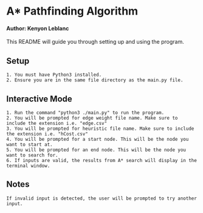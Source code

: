 # A* Pathfinding Algorithm
#### Author: Kenyon Leblanc
This README will guide you through setting up and using the program.

## Setup

    1. You must have Python3 installed.
    2. Ensure you are in the same file directory as the main.py file.

## Interactive Mode

    1. Run the command "python3 ./main.py" to run the program.
    2. You will be prompted for edge weight file name. Make sure to include the extension i.e. "edge.csv"
    3. You will be prompted for heuristic file name. Make sure to include the extension i.e. "hCost.csv"
    4. You will be prompted for a start node. This will be the node you want to start at.
    5. You will be prompted for an end node. This will be the node you want to search for.
    6. If inputs are valid, the results from A* search will display in the terminal window.

## Notes

    If invalid input is detected, the user will be prompted to try another input.
